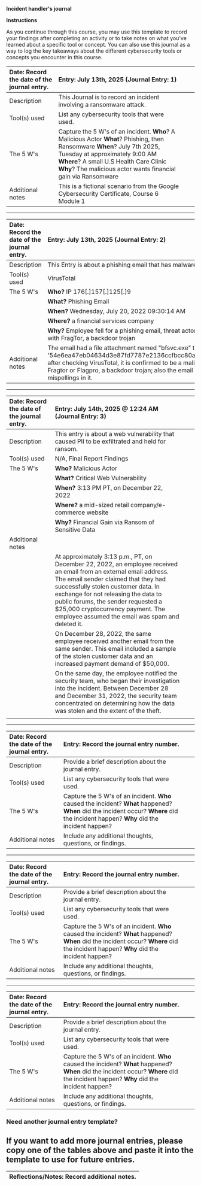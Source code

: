**Incident handler's journal**

**Instructions**

As you continue through this course, you may use this template to record your findings after completing an activity or to take notes on what you've learned about a specific tool or concept. You can also use this journal as a way to log the key takeaways about the different cybersecurity tools or concepts you encounter in this course.

| Date:  Record the date of the journal entry. | Entry: July 13th, 2025 (Journal Entry: 1) | | |
| :---- | :---- | ----- | ----- |
| Description | This Journal is to record an incident involving a ransomware attack. |  |  |
| Tool(s) used | List any cybersecurity tools that were used. |  |  |
| The 5 W's  | Capture the 5 W's of an incident. **Who**? A Malicious Actor **What**? Phishing, then Ransomware **When**? July 7th 2025, Tuesday at approximately 9:00 AM **Where**? A small U.S Health Care Clinic **Why**? The malicious actor wants financial gain via Ransomware |  |  |
| Additional notes | This is a fictional scenario from the Google Cybersecurity Certificate, Course 6 Module 1 |  |  |

---

| Date:  Record the date of the journal entry. | Entry: July 13th, 2025 (Journal Entry: 2) | | |
| :---- | :---- | ----- | ----- |
| Description | This Entry is about a phishing email that has malware attached to it. |  |  |
| Tool(s) used | VirusTotal |  |  |
| The 5 W's  | **Who?** IP 176[.]157[.]125[.]9 
|            |**What?** Phishing Email 
|            |**When?** Wednesday, July 20, 2022 09:30:14 AM 
|            |**Where?** a financial services company 
|            |**Why?** Employee fell for a phishing email, threat actor wanted sensitive information with FragTor, a backdoor trojan |  |  |
| Additional notes | The email had a file attachment named "bfsvc.exe" that gave a hash output of '54e6ea47eb04634d3e87fd7787e2136ccfbcc80ade34f246a12cf93bab527f6b', after checking VirusTotal, it is confirmed to be a malicious software, specifically Fragtor or Flagpro, a backdoor trojan; also the email had plenty of obvious mispellings in it. |  |  |

---

| Date:  Record the date of the journal entry. | Entry: July 14th, 2025 @ 12:24 AM (Journal Entry: 3) | | |
| :---- | :---- | ----- | ----- |
| Description | This entry is about a web vulnerability that caused PII to be exfiltrated and held for ransom. |  |  |
| Tool(s) used | N/A, Final Report Findings |  |  |
| The 5 W's  | **Who?** Malicious Actor
|            |**What?** Critical Web Vulnerability
|            |**When?** 3:13 PM PT, on December 22, 2022
|            |**Where?** a mid-sized retail company/e-commerce website
|            |**Why?** Financial Gain via Ransom of Sensitive Data |  |  |
| Additional notes | 
|                  |At approximately 3:13 p.m., PT, on December 22, 2022, an employee received an email from an external email address. The email sender claimed that they had successfully stolen customer data. In exchange for not releasing the data to public forums, the sender requested a $25,000 cryptocurrency payment. The employee assumed the email was spam and deleted it.
|                  |On December 28, 2022, the same employee received another email from the same sender. This email included a sample of the stolen customer data and an increased payment demand of $50,000. 
|                  |On the same day, the employee notified the security team, who began their investigation into the incident. Between December 28 and December 31, 2022, the security team concentrated on determining how the data was stolen and the extent of the theft.
 |  |  |

---

| Date:  Record the date of the journal entry. | Entry: Record the journal entry number. |  |  |
| :---- | :---- | ----- | ----- |
| Description | Provide a brief description about the journal entry. |  |  |
| Tool(s) used | List any cybersecurity tools that were used. |  |  |
| The 5 W's  | Capture the 5 W's of an incident. **Who** caused the incident? **What** happened? **When** did the incident occur? **Where** did the incident happen? **Why** did the incident happen? |  |  |
| Additional notes | Include any additional thoughts, questions, or findings. |  |  |

---

| Date:  Record the date of the journal entry. | Entry: Record the journal entry number. |  |  |
| :---- | :---- | ----- | ----- |
| Description | Provide a brief description about the journal entry. |  |  |
| Tool(s) used | List any cybersecurity tools that were used. |  |  |
| The 5 W's  | Capture the 5 W's of an incident. **Who** caused the incident? **What** happened? **When** did the incident occur? **Where** did the incident happen? **Why** did the incident happen? |  |  |
| Additional notes | Include any additional thoughts, questions, or findings. |  |  |

---

| Date:  Record the date of the journal entry. | Entry: Record the journal entry number. |  |  |
| :---- | :---- | ----- | ----- |
| Description | Provide a brief description about the journal entry. |  |  |
| Tool(s) used | List any cybersecurity tools that were used. |  |  |
| The 5 W's  | Capture the 5 W's of an incident. **Who** caused the incident? **What** happened? **When** did the incident occur? **Where** did the incident happen? **Why** did the incident happen? |  |  |
| Additional notes | Include any additional thoughts, questions, or findings. |  |  |

### Need another journal entry template?

If you want to add more journal entries, please copy one of the tables above and paste it into the template to use for future entries.  
---

| Reflections/Notes: Record additional notes. |
| :---- |

